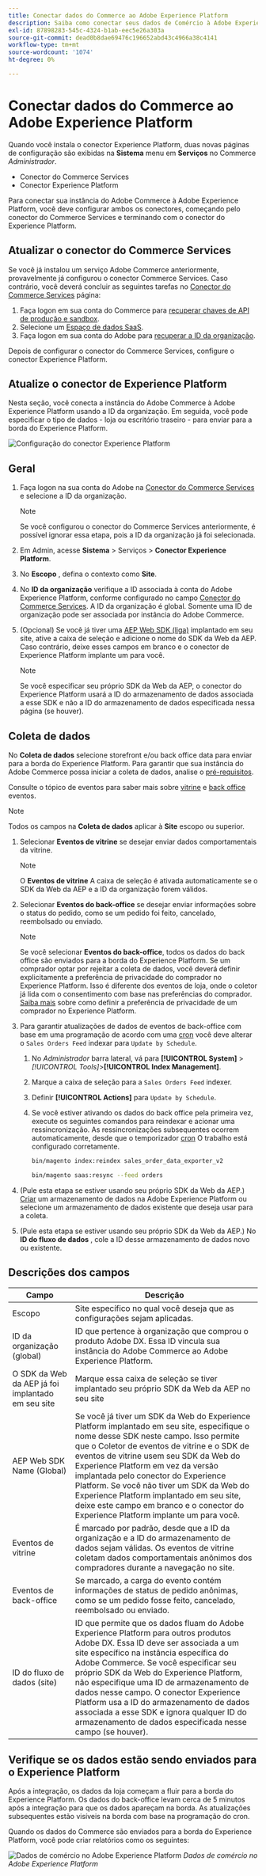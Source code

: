 ```yaml
---
title: Conectar dados do Commerce ao Adobe Experience Platform
description: Saiba como conectar seus dados de Comércio à Adobe Experience Platform.
exl-id: 87898283-545c-4324-b1ab-eec5e26a303a
source-git-commit: dead0b8dae69476c196652abd43c4966a38c4141
workflow-type: tm+mt
source-wordcount: '1074'
ht-degree: 0%

---
```


# Conectar dados do Commerce ao Adobe Experience Platform

Quando você instala o conector Experience Platform, duas novas páginas de configuração são exibidas na **Sistema** menu em **Serviços** no Commerce _Administrador_.

- Conector do Commerce Services
- Conector Experience Platform

Para conectar sua instância do Adobe Commerce à Adobe Experience Platform, você deve configurar ambos os conectores, começando pelo conector do Commerce Services e terminando com o conector do Experience Platform.

## Atualizar o conector do Commerce Services

Se você já instalou um serviço Adobe Commerce anteriormente, provavelmente já configurou o conector Commerce Services. Caso contrário, você deverá concluir as seguintes tarefas no [Conector do Commerce Services](../landing/saas.md) página:

1. Faça logon em sua conta do Commerce para [recuperar chaves de API de produção e sandbox](../landing/saas.md#credentials).
1. Selecione um [Espaço de dados SaaS](../landing/saas.md#saas-configuration).
1. Faça logon em sua conta do Adobe para [recuperar a ID da organização](../landing/saas.md#ims-organization-optional).

Depois de configurar o conector do Commerce Services, configure o conector Experience Platform.

## Atualize o conector de Experience Platform

Nesta seção, você conecta a instância do Adobe Commerce à Adobe Experience Platform usando a ID da organização. Em seguida, você pode especificar o tipo de dados - loja ou escritório traseiro - para enviar para a borda do Experience Platform.

![Configuração do conector Experience Platform](assets/epc-config-dc.png)

## Geral

1. Faça logon na sua conta do Adobe na [Conector do Commerce Services](../landing/saas.md#organizationid) e selecione a ID da organização.

   >[!NOTE]
   >
   >Se você configurou o conector do Commerce Services anteriormente, é possível ignorar essa etapa, pois a ID da organização já foi selecionada.

1. Em Admin, acesse **Sistema** > Serviços > **Conector Experience Platform**.

1. No **Escopo** , defina o contexto como **Site**.

1. No **ID da organização** verifique a ID associada à conta do Adobe Experience Platform, conforme configurado no campo [Conector do Commerce Services](../landing/saas.md#organizationid). A ID da organização é global. Somente uma ID de organização pode ser associada por instância do Adobe Commerce.

1. (Opcional) Se você já tiver uma [AEP Web SDK (liga)](https://experienceleague.adobe.com/docs/experience-platform/edge/home.html) implantado em seu site, ative a caixa de seleção e adicione o nome do SDK da Web da AEP. Caso contrário, deixe esses campos em branco e o conector de Experience Platform implante um para você.

   >[!NOTE]
   >
   >Se você especificar seu próprio SDK da Web da AEP, o conector do Experience Platform usará a ID do armazenamento de dados associada a esse SDK e não a ID do armazenamento de dados especificada nessa página (se houver).

## Coleta de dados

No **Coleta de dados** selecione storefront e/ou back office data para enviar para a borda do Experience Platform. Para garantir que sua instância do Adobe Commerce possa iniciar a coleta de dados, analise o [pré-requisitos](overview.md#prerequisites).

Consulte o tópico de eventos para saber mais sobre [vitrine](events.md#storefront-events) e [back office](events.md#back-office-events) eventos.

>[!NOTE]
>
>Todos os campos na **Coleta de dados** aplicar à **Site** escopo ou superior.

1. Selecionar **Eventos de vitrine** se desejar enviar dados comportamentais da vitrine.

   >[!NOTE]
   >
   >O **Eventos de vitrine** A caixa de seleção é ativada automaticamente se o SDK da Web da AEP e a ID da organização forem válidos.

1. Selecionar **Eventos do back-office** se desejar enviar informações sobre o status do pedido, como se um pedido foi feito, cancelado, reembolsado ou enviado.

   >[!NOTE]
   >
   >Se você selecionar **Eventos do back-office**, todos os dados do back office são enviados para a borda do Experience Platform. Se um comprador optar por rejeitar a coleta de dados, você deverá definir explicitamente a preferência de privacidade do comprador no Experience Platform. Isso é diferente dos eventos de loja, onde o coletor já lida com o consentimento com base nas preferências do comprador. [Saiba mais](https://experienceleague.adobe.com/docs/experience-platform/landing/governance-privacy-security/consent/adobe/dataset.html) sobre como definir a preferência de privacidade de um comprador no Experience Platform.

1. Para garantir atualizações de dados de eventos de back-office com base em uma programação de acordo com uma [cron](https://experienceleague.adobe.com/docs/commerce-admin/systems/tools/cron.html) você deve alterar o `Sales Orders Feed` indexar para `Update by Schedule`.

   1. No _Administrador_ barra lateral, vá para **[!UICONTROL System]** > _[!UICONTROL Tools]_>**[!UICONTROL Index Management]**.

   1. Marque a caixa de seleção para a `Sales Orders Feed` indexer.

   1. Definir **[!UICONTROL Actions]** para `Update by Schedule`.

   1. Se você estiver ativando os dados do back office pela primeira vez, execute os seguintes comandos para reindexar e acionar uma ressincronização. As ressincronizações subsequentes ocorrem automaticamente, desde que o temporizador [cron](https://experienceleague.adobe.com/docs/commerce-admin/systems/tools/cron.html) O trabalho está configurado corretamente.

      ```bash
      bin/magento index:reindex sales_order_data_exporter_v2
      ```

      ```bash
      bin/magento saas:resync --feed orders
      ```

1. (Pule esta etapa se estiver usando seu próprio SDK da Web da AEP.) [Criar](https://experienceleague.adobe.com/docs/experience-platform/edge/datastreams/configure.html#create) um armazenamento de dados na Adobe Experience Platform ou selecione um armazenamento de dados existente que deseja usar para a coleta.

1. (Pule esta etapa se estiver usando seu próprio SDK da Web da AEP.) No **ID do fluxo de dados** , cole a ID desse armazenamento de dados novo ou existente.

## Descrições dos campos

| Campo | Descrição |
|--- |--- |
| Escopo | Site específico no qual você deseja que as configurações sejam aplicadas. |
| ID da organização (global) | ID que pertence à organização que comprou o produto Adobe DX. Essa ID vincula sua instância do Adobe Commerce ao Adobe Experience Platform. |
| O SDK da Web da AEP já foi implantado em seu site | Marque essa caixa de seleção se tiver implantado seu próprio SDK da Web da AEP no seu site |
| AEP Web SDK Name (Global) | Se você já tiver um SDK da Web do Experience Platform implantado em seu site, especifique o nome desse SDK neste campo. Isso permite que o Coletor de eventos de vitrine e o SDK de eventos de vitrine usem seu SDK da Web do Experience Platform em vez da versão implantada pelo conector do Experience Platform. Se você não tiver um SDK da Web do Experience Platform implantado em seu site, deixe este campo em branco e o conector do Experience Platform implante um para você. |
| Eventos de vitrine | É marcado por padrão, desde que a ID da organização e a ID do armazenamento de dados sejam válidas. Os eventos de vitrine coletam dados comportamentais anônimos dos compradores durante a navegação no site. |
| Eventos de back-office | Se marcado, a carga do evento contém informações de status de pedido anônimas, como se um pedido fosse feito, cancelado, reembolsado ou enviado. |
| ID do fluxo de dados (site) | ID que permite que os dados fluam do Adobe Experience Platform para outros produtos Adobe DX. Essa ID deve ser associada a um site específico na instância específica do Adobe Commerce. Se você especificar seu próprio SDK da Web do Experience Platform, não especifique uma ID de armazenamento de dados nesse campo. O conector Experience Platform usa a ID do armazenamento de dados associada a esse SDK e ignora qualquer ID do armazenamento de dados especificada nesse campo (se houver). |

## Verifique se os dados estão sendo enviados para o Experience Platform

Após a integração, os dados da loja começam a fluir para a borda do Experience Platform. Os dados do back-office levam cerca de 5 minutos após a integração para que os dados apareçam na borda. As atualizações subsequentes estão visíveis na borda com base na programação do cron.

Quando os dados do Commerce são enviados para a borda do Experience Platform, você pode criar relatórios como os seguintes:

![Dados de comércio no Adobe Experience Platform](assets/aem-data-1.png)
_Dados de comércio no Adobe Experience Platform_
